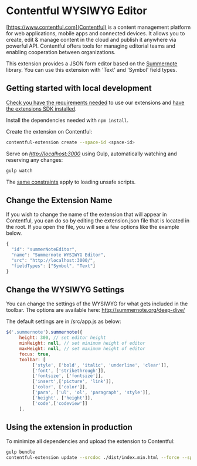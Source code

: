 # Contentful WYSIWYG Editor

[https://www.contentful.com](Contentful) is a content management platform for web applications, mobile apps and connected devices. It allows you to create, edit & manage content in the cloud and publish it anywhere via powerful API. Contentful offers tools for managing editorial teams and enabling cooperation between organizations.

This extension provides a JSON form editor based on the [Summernote](http://summernote.org/) library. You can use this extension with 'Text' and 'Symbol' field types.


## Getting started with local development

[Check you have the requirements needed](../README.md#extensions-samples) to use our extensions and [have the extensions SDK installed](https://github.com/contentful/ui-extensions-sdk).

Install the dependencies needed with `npm install`.

Create the extension on Contentful:

```bash
contentful-extension create --space-id <space-id>
```

Serve on _<http://localhost:3000>_ using Gulp, automatically watching and reserving any changes:

```bash
gulp watch
```

The [same constraints](../README.md#debugging-on-your-local-environment) apply to loading unsafe scripts.

## Change the Extension Name
If you wish to change the name of the extension that will appear in Contentful, you can do so by editing the extension.json file that is located in the root. If you open the file, you will see a few options like the example below.

```javascript
{
  "id": "summerNoteEditor",
  "name": "Summernote WYSIWYG Editor",
  "src": "http://localhost:3000/",
  "fieldTypes": ["Symbol", "Text"]
}
```

## Change the WYSIWYG Settings
You can change the settings of the WYSIWYG for what gets included in the toolbar. The options are available here: http://summernote.org/deep-dive/

The default settings are in /src/app.js as below:

```javascript
$('.summernote').summernote({
     height: 300, // set editor height
     minHeight: null, // set minimum height of editor
     maxHeight: null, // set maximum height of editor
     focus: true,
     toolbar: [
          ['style', ['bold', 'italic', 'underline', 'clear']],
          ['font', ['strikethrough']],
          ['fontsize', ['fontsize']],
          ['insert',['picture', 'link']],
          ['color', ['color']],
          ['para', ['ul', 'ol', 'paragraph', 'style']],
          ['height', ['height']],
          ['code',['codeview']]
     ],
```


## Using the extension in production

To minimize all dependencies and upload the extension to Contentful:

```bash
gulp bundle
contentful-extension update --srcdoc ./dist/index.min.html --force --space-id <space-id>
```
